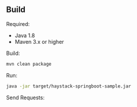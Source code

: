 ## Build

Required:

* Java 1.8
* Maven 3.x or higher


Build:

```bash
mvn clean package
```

Run:

```bash
java -jar target/haystack-springboot-sample.jar
```

Send Requests:

